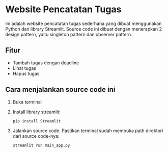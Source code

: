 # Website Pencatatan Tugas

Ini adalah website pencatatan tugas sederhana yang dibuat menggunakan Python dan library Streamlit. Source code ini dibuat dengan menerapkan 2 design pattern, yaitu singleton pattern dan observer pattern.

## Fitur
- Tambah tugas dengan deadline
- Lihat tugas
- Hapus tugas

## Cara menjalankan source code ini

1. Buka terminal

2. Install library streamlit:
   ```
   pip install Streamlit
   ```
   
3. Jalankan source code. Pastikan terminal sudah membuka path direktori dari source code-nya:
   ```
   streamlit run main_app.py
   ```
